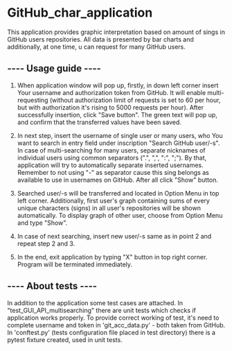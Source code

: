 # GitHub_char_application


This application provides graphic interpretation based on amount of sings in GitHub users repositories.
All data is presented by bar charts and additionally, at one time, u can request for many GitHub users.

## **---- Usage guide ----**

1) When application window will pop up, firstly, in down left corner insert Your username and authorization token 
   from GitHub. It will enable multi-requesting (without authorization limit of requests is set to 60 per hour, 
   but with authorization it's rising to 5000 requests per hour). After successfully insertion, click "Save 
   button". The green text will pop up, and confirm that the transferred values have been saved.


2) In next step, insert the username of single user or many users, who You want to search in entry field under 
   inscription "Search GitHub user/-s". In case of multi-searching for many users, separate nicknames of individual 
   users using common separators (".", ",", ":", ";"). By that, application will try to automatically separate inserted 
   usernames. Remember to not using "-" as separator cause this sing belongs as available to use in usernames on GitHub. 
   After all click "Show" button.


3) Searched user/-s will be transferred and located in Option Menu in top left corner. Additionally, first user's graph 
   containing sums of every unique characters (signs) in all user's repositories will be shown automatically. 
   To display graph of other user, choose from Option Menu and type "Show".


4) In case of next searching, insert new user/-s same as in point 2 and repeat step 2 and 3.


5) In the end, exit application by typing "X" button in top right corner. Program will be terminated  immediately.


## **---- About tests ----**

   In addition to the application some test cases are attached. In "test_GUI_API_multisearching" there are unit
   tests which checks if application works properly. To provide correct working of test, it's need to complete 
   username and token in 'git_acc_data.py' - both taken from GitHub. In 'conftest.py' (tests configuration file 
   placed in test directory) there is a pytest fixture created, used in unit tests.